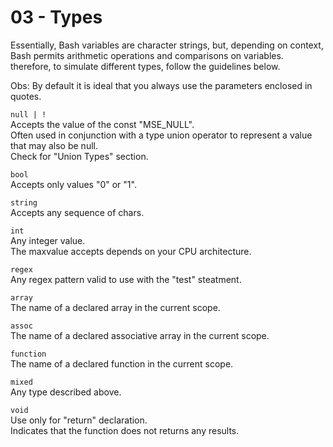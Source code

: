 # 03 - Types

Essentially, Bash variables are character strings, but, depending on context,
Bash permits arithmetic operations and comparisons on variables.
therefore, to simulate different types, follow the guidelines below.

Obs:
By default it is ideal that you always use the parameters enclosed in quotes.


`null | !`  
Accepts the value of the const "MSE_NULL".  
Often used in conjunction with a type union operator to represent a value
that may also be null.  
Check for "Union Types" section.

`bool`  
Accepts only values ​​"0" or "1".

`string`  
Accepts any sequence of chars.

`int`  
Any integer value.  
The maxvalue accepts depends on your CPU architecture.

`regex`  
Any regex pattern valid to use with the "test" steatment.

`array`  
The name of a declared array in the current scope.

`assoc`  
The name of a declared associative array in the current scope.

`function`  
The name of a declared function in the current scope.

`mixed`  
Any type described above.

`void`  
Use only for "return" declaration.  
Indicates that the function does not returns any results.